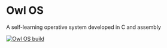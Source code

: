 # Owl OS
A self-learning operative system developed in C and assembly

[![Owl OS build](https://github.com/Arnau478/owl-os/actions/workflows/build.yml/badge.svg)](https://github.com/Arnau478/owl-os/actions/workflows/build.yml)
